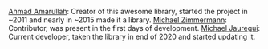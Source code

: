 [Ahmad Amarullah](https://github.com/amarullz): Creator of this awesome library, started the project in ~2011 and nearly in ~2015 made it a library.
[Michael Zimmermann](https://github.com/M1cha): Contributor, was present in the first days of development.
[Michael Jauregui](https://github.com/MLXProjects): Current developer, taken the library in end of 2020 and started updating it.
